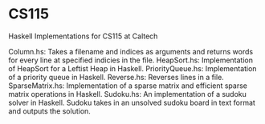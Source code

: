 # CS115
Haskell Implementations for CS115 at Caltech

Column.hs: Takes a filename and indices as arguments and returns words for every line at specified indicies in the file.
HeapSort.hs: Implementation of HeapSort for a Leftist Heap in Haskell.
PriorityQueue.hs: Implementation of a priority queue in Haskell.
Reverse.hs: Reverses lines in a file.
SparseMatrix.hs: Implementation of a sparse matrix and efficient sparse matrix operations in Haskell.
Sudoku.hs: An implementation of a sudoku solver in Haskell. Sudoku takes in an unsolved sudoku board in text format and outputs the solution.
